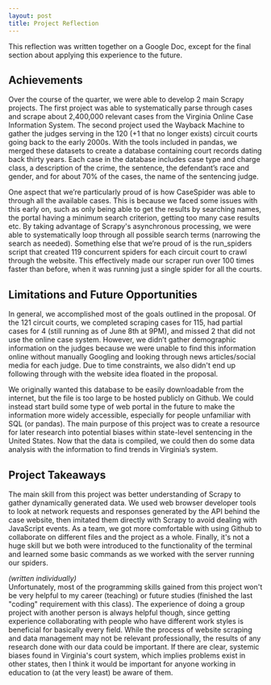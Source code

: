 ```yaml
---
layout: post
title: Project Reflection
---
```


This reflection was written together on a Google Doc, except for the final section about applying this experience to the future.

## Achievements
Over the course of the quarter, we were able to develop 2 main Scrapy projects. The first project was able to systematically parse through cases and scrape about 2,400,000 relevant cases from the Virginia Online Case Information System. The second project used the Wayback Machine to gather the judges serving in the 120 (+1 that no longer exists) circuit courts going back to the early 2000s. With the tools included in pandas, we merged these  datasets to create a database containing court records dating back thirty years. Each case in the database includes case type and charge class, a description of the crime, the sentence, the defendant’s race and gender, and for about 70% of the cases, the name of the sentencing judge.

One aspect that we’re particularly proud of is how CaseSpider was able to through all the available cases. This is because we faced some issues with this early on, such as only being able to get the results by searching names, the portal having a minimum search criterion, getting too many case results etc. By taking advantage of Scrapy's asynchronous processing, we were able to systematically loop through all possible search terms (narrowing the search as needed). Something else that we’re proud of is the run_spiders script that created 119 concurrent spiders for each circuit court to crawl through the website. This effectively made our scraper run over 100 times faster than before, when it was running just a single spider for all the courts.

## Limitations and Future Opportunities
In general, we accomplished most of the goals outlined in the proposal. Of the 121 circuit courts, we completed scraping cases for 115, had partial cases for 4 (still running as of June 8th at 9PM), and missed 2 that did not use the online case system. However, we didn’t gather demographic information on the judges because we were unable to find this information online without manually Googling and looking through news articles/social media for each judge. Due to time constraints, we also didn't end up following through with the website idea floated in the proposal.

We originally wanted this database to be easily downloadable from the internet, but the file is too large to be hosted publicly on Github. We could instead start build some type of web portal in the future to make the information more widely accessible, especially for people unfamiliar with SQL (or pandas). The main purpose of this project was to create a resource for later research into potential biases within state-level sentencing in the United States. Now that the data is compiled, we could then do some data analysis with the information to find trends in Virginia’s system.

## Project Takeaways
The main skill from this project was better understanding of Scrapy to gather dynamically generated data. We used web browser developer tools to look at network requests and responses generated by the API behind the case website, then imitated them directly with Scrapy to avoid dealing with JavaScript events. As a team, we got more comfortable with using Github to collaborate on different files and the project as a whole. Finally, it's not a huge skill but we both were introduced to the functionality of the terminal and learned some basic commands as we worked with the server running our spiders.

*(written individually)*  
Unfortunately, most of the programming skills gained from this project won't be very helpful to my career (teaching) or future studies (finished the last "coding" requirement with this class). The experience of doing a group project with another person is always helpful though, since getting experience collaborating with people who have different work styles is beneficial for basically every field. While the process of website scraping and data management may not be relevant professionally, the results of any research done with our data could be important. If there are clear, systemic biases found in Virginia's court system, which implies problems exist in other states, then I think it would be important for anyone working in education to (at the very least) be aware of them.